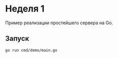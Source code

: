 # Неделя 1

Пример реализации простейшего сервера на Go.

## Запуск

```bash
go run cmd/demo/main.go
```

